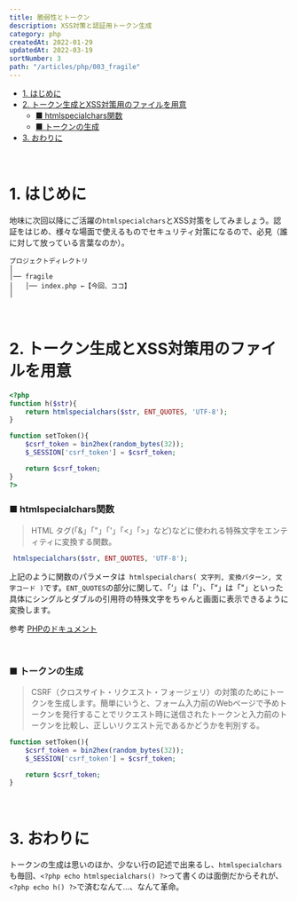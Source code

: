 ```yaml
---
title: 脆弱性とトークン
description: XSS対策と認証用トークン生成
category: php
createdAt: 2022-01-29
updatedAt: 2022-03-19
sortNumber: 3
path: "/articles/php/003_fragile"
---
```


<nuxt-content-wrapper>

- [1. はじめに](#1-はじめに)
- [2. トークン生成とXSS対策用のファイルを用意](#2-トークン生成とxss対策用のファイルを用意)
    - [■ htmlspecialchars関数](#-htmlspecialchars関数)
    - [■ トークンの生成](#-トークンの生成)
- [3. おわりに](#3-おわりに)

<br>

# 1. はじめに
地味に次回以降にご活躍の`htmlspecialchars`とXSS対策をしてみましょう。認証をはじめ、様々な場面で使えるものでセキュリティ対策になるので、必見（誰に対して放っている言葉なのか）。
```
プロジェクトディレクトリ
│
│── fragile
│   │── index.php ←【今回、ココ】
│
```

<br>

# 2. トークン生成とXSS対策用のファイルを用意
```php
<?php
function h($str){
    return htmlspecialchars($str, ENT_QUOTES, 'UTF-8');
}

function setToken(){
    $csrf_token = bin2hex(random_bytes(32));
    $_SESSION['csrf_token'] = $csrf_token;

    return $csrf_token;
}
?>
```

### ■ htmlspecialchars関数
> HTML タグ(「&」「"」「'」「<」「>」など)などに使われる特殊文字をエンティティに変換する関数。
```php
 htmlspecialchars($str, ENT_QUOTES, 'UTF-8');
```
上記のように関数のパラメータは` htmlspecialchars( 文字列, 変換パターン, 文字コード )`です。`ENT_QUOTES`の部分に関して、「‘」は「'」、「“」は「"」といった具体にシングルとダブルの引用符の特殊文字をちゃんと画面に表示できるように変換します。

参考 [PHPのドキュメント](https://www.php.net/manual/ja/function.htmlspecialchars.php)

<br>

### ■ トークンの生成
> CSRF（クロスサイト・リクエスト・フォージェリ）の対策のためにトークンを生成します。簡単にいうと、フォーム入力前のWebページで予めトークンを発行することでリクエスト時に送信されたトークンと入力前のトークンを比較し、正しいリクエスト元であるかどうかを判別する。
```php
function setToken(){
    $csrf_token = bin2hex(random_bytes(32));
    $_SESSION['csrf_token'] = $csrf_token;

    return $csrf_token;
}
```

<br>

# 3. おわりに
トークンの生成は思いのほか、少ない行の記述で出来るし、`htmlspecialchars`も毎回、`<?php echo htmlspecialchars() ?>`って書くのは面倒だからそれが、`<?php echo h() ?>`で済むなんて…、なんて革命。

</nuxt-content-wrapper>

